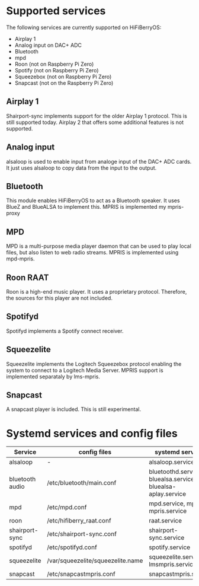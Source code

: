 # Supported services

The following services are currently supported on HiFiBerryOS:

* Airplay 1
* Analog input on DAC+ ADC
* Bluetooth
* mpd
* Roon (not on Raspberry Pi Zero)
* Spotify (not on Raspberry Pi Zero)
* Squeezebox (not on Raspberry Pi Zero)
* Snapcast (not on the Raspberry Pi Zero)


## Airplay 1

Shairport-sync implements support for the older Airplay 1 protocol. This is still supported today. Airplay 2 that offers 
some additional features is not supported.

## Analog input

alsaloop is used to enable input from analoge input of the DAC+ ADC cards. It just uses alsaloop to copy data from the input
to the output.

## Bluetooth

This module enables HiFiBerryOS to act as a Bluetooth speaker. It uses BlueZ and BlueALSA to implement this. MPRIS is implemented my mpris-proxy

## MPD

MPD is a multi-purpose media player daemon that can be used to play local files, but also listen to web radio streams.
MPRIS is implemented using mpd-mpris.

## Roon RAAT

Roon is a high-end music player. It uses a proprietary protocol. Therefore, the sources for this player are not included.

## Spotifyd

Spotifyd implements a Spotify connect receiver. 

## Squeezelite

Squeezelite implements the Logitech Squeezebox protocol enabling the system to connect to a Logitech Media Server. MPRIS support is implemented separataly by lms-mpris. 

## Snapcast

A snapcast player is included. This is still experimental.

# Systemd services and config files

|Service|config files|systemd services|
|---|---|---|
|alsaloop|-|alsaloop.service|
|bluetooth audio|/etc/bluetooth/main.conf|bluetoothd.service, bluealsa.service, bluealsa-aplay.service|
|mpd|/etc/mpd.conf|mpd.service, mpd-mpris.service|
|roon|/etc/hifiberry_raat.conf|raat.service|
|shairport-sync|/etc/shairport-sync.conf|shairport-sync.service|
|spotifyd|/etc/spotifyd.conf|spotify.service|
|squeezelite|/var/squeezelite/squeezelite.name|squeezelite.service, lmsmpris.service|
|snapcast|/etc/snapcastmpris.conf|snapcastmpris.service|
